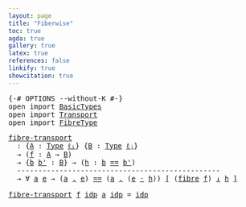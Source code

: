```yaml
---
layout: page
title: "Fiberwise"
toc: true
agda: true
gallery: true
latex: true
references: false
linkify: true
showcitation: true
---
```


<div class="hide" >
<pre class="Agda">
<a id="183" class="Symbol">{-#</a> <a id="187" class="Keyword">OPTIONS</a> <a id="195" class="Pragma">--without-K</a> <a id="207" class="Symbol">#-}</a>
<a id="211" class="Keyword">open</a> <a id="216" class="Keyword">import</a> <a id="223" href="BasicTypes.html" class="Module">BasicTypes</a>
<a id="234" class="Keyword">open</a> <a id="239" class="Keyword">import</a> <a id="246" href="Transport.html" class="Module">Transport</a>
<a id="256" class="Keyword">open</a> <a id="261" class="Keyword">import</a> <a id="268" href="FibreType.html" class="Module">FibreType</a>
</pre>
</div>


<pre class="Agda">
<a id="fibre-transport"></a><a id="311" href="Fibrewise.html#311" class="Function">fibre-transport</a>
  <a id="329" class="Symbol">:</a> <a id="331" class="Symbol">{</a><a id="332" href="Fibrewise.html#332" class="Bound">A</a> <a id="334" class="Symbol">:</a> <a id="336" href="Intro.html#1813" class="Function">Type</a> <a id="341" href="Intro.html#2255" class="Generalizable">ℓᵢ</a><a id="343" class="Symbol">}</a> <a id="345" class="Symbol">{</a><a id="346" href="Fibrewise.html#346" class="Bound">B</a> <a id="348" class="Symbol">:</a> <a id="350" href="Intro.html#1813" class="Function">Type</a> <a id="355" href="Intro.html#2258" class="Generalizable">ℓⱼ</a><a id="357" class="Symbol">}</a>
  <a id="361" class="Symbol">→</a> <a id="363" class="Symbol">(</a><a id="364" href="Fibrewise.html#364" class="Bound">f</a> <a id="366" class="Symbol">:</a> <a id="368" href="Fibrewise.html#332" class="Bound">A</a> <a id="370" class="Symbol">→</a> <a id="372" href="Fibrewise.html#346" class="Bound">B</a><a id="373" class="Symbol">)</a>
  <a id="377" class="Symbol">→</a> <a id="379" class="Symbol">{</a><a id="380" href="Fibrewise.html#380" class="Bound">b</a> <a id="382" href="Fibrewise.html#382" class="Bound">b&#39;</a> <a id="385" class="Symbol">:</a> <a id="387" href="Fibrewise.html#346" class="Bound">B</a><a id="388" class="Symbol">}</a> <a id="390" class="Symbol">→</a> <a id="392" class="Symbol">(</a><a id="393" href="Fibrewise.html#393" class="Bound">h</a> <a id="395" class="Symbol">:</a> <a id="397" href="Fibrewise.html#380" class="Bound">b</a> <a id="399" href="BasicTypes.html#4294" class="Datatype Operator">==</a> <a id="402" href="Fibrewise.html#382" class="Bound">b&#39;</a><a id="404" class="Symbol">)</a>
  <a id="408" class="Comment">------------------------------------------------</a>
  <a id="459" class="Symbol">→</a> <a id="461" class="Symbol">∀</a> <a id="463" href="Fibrewise.html#463" class="Bound">a</a> <a id="465" href="Fibrewise.html#465" class="Bound">e</a> <a id="467" class="Symbol">→</a> <a id="469" class="Symbol">(</a><a id="470" href="Fibrewise.html#463" class="Bound">a</a> <a id="472" href="BasicTypes.html#1582" class="InductiveConstructor Operator">,</a> <a id="474" href="Fibrewise.html#465" class="Bound">e</a><a id="475" class="Symbol">)</a> <a id="477" href="Transport.html#1447" class="Function">==</a> <a id="480" class="Symbol">(</a><a id="481" href="Fibrewise.html#463" class="Bound">a</a> <a id="483" href="BasicTypes.html#1582" class="InductiveConstructor Operator">,</a> <a id="485" class="Symbol">(</a><a id="486" href="Fibrewise.html#465" class="Bound">e</a> <a id="488" href="BasicFunctions.html#3903" class="Function Operator">·</a> <a id="490" href="Fibrewise.html#393" class="Bound">h</a><a id="491" class="Symbol">))</a> <a id="494" href="Transport.html#1447" class="Function">[</a> <a id="496" class="Symbol">(</a><a id="497" href="FibreType.html#377" class="Function">fibre</a> <a id="503" href="Fibrewise.html#364" class="Bound">f</a><a id="504" class="Symbol">)</a> <a id="506" href="Transport.html#1447" class="Function">↓</a> <a id="508" href="Fibrewise.html#393" class="Bound">h</a> <a id="510" href="Transport.html#1447" class="Function">]</a>

<a id="513" href="Fibrewise.html#311" class="Function">fibre-transport</a> <a id="529" href="Fibrewise.html#529" class="Bound">f</a> <a id="531" href="BasicTypes.html#4349" class="InductiveConstructor">idp</a> <a id="535" href="Fibrewise.html#535" class="Bound">a</a> <a id="537" href="BasicTypes.html#4349" class="InductiveConstructor">idp</a> <a id="541" class="Symbol">=</a> <a id="543" href="BasicTypes.html#4349" class="InductiveConstructor">idp</a>
</pre>
